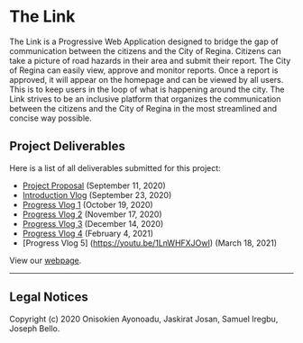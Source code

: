# The Link

The Link is a Progressive Web Application designed to bridge the gap of communication between the citizens and the City of Regina. Citizens can take a picture of road hazards in their area and submit their report. The City of Regina can easily view, approve and monitor reports. Once a report is approved, it will appear on the homepage and can be viewed by all users. This is to keep users in the loop of what is happening around the city. The Link strives to be an inclusive platform that organizes the communication between the citizens and the City of Regina in the most streamlined and concise way possible.

## Project Deliverables 

Here is a list of all deliverables submitted for this project: 

- [Project Proposal](https://github.com/ayonoaduo/BEEJ-Project/blob/master/Documentation/Project%20Proposal.pdf) (September 11, 2020)
- [Introduction Vlog](https://youtu.be/lgsUW2jSQr4) (September 23, 2020)
- [Progress Vlog 1](https://youtu.be/8i6qQlXmvgs) (October 19, 2020)
- [Progress Vlog 2](https://youtu.be/GmlRc-tzr2Y) (November 17, 2020)
- [Progress Vlog 3](https://youtu.be/GehwIDdgUJ4) (December 14, 2020)
- [Progress Vlog 4](https://youtu.be/KMpbOyX_cFc) (February 4, 2021)
- [Progress Vlog 5] (https://youtu.be/1LnWHFXJOwI) (March 18, 2021)


View our [webpage](https://ayonoaduo.github.io/BEEJ-Project/).

***

## Legal Notices

Copyright (c) 2020 Onisokien Ayonoadu, Jaskirat Josan, Samuel Iregbu, Joseph Bello.
